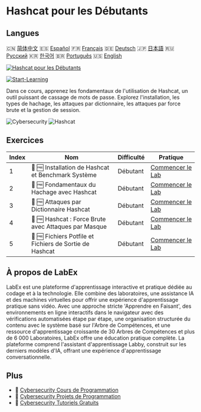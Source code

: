 # Hashcat pour les Débutants

## Langues

🇨🇳 [简体中文](README_zh.md) 🇪🇸 [Español](README_es.md) 🇫🇷 [Français](README_fr.md) 🇩🇪 [Deutsch](README_de.md) 🇯🇵 [日本語](README_ja.md) 🇷🇺 [Русский](README_ru.md) 🇰🇷 [한국어](README_ko.md) 🇧🇷 [Português](README_pt.md) 🇺🇸 [English](README.md) 

[![Hashcat pour les Débutants](https://cover-creator.labex.io/hashcat-for-beginners.png?lang=fr)](https://labex.io/fr/courses/hashcat-for-beginners)

[![Start-Learning](https://img.shields.io/badge/Start-Learning-whitesmoke?style=for-the-badge)](https://labex.io/fr/courses/hashcat-for-beginners)

Dans ce cours, apprenez les fondamentaux de l'utilisation de Hashcat, un outil puissant de cassage de mots de passe. Explorez l'installation, les types de hachage, les attaques par dictionnaire, les attaques par force brute et la gestion de session.

![Cybersecurity](https://img.shields.io/badge/Cybersecurity-whitesmoke?style=for-the-badge&logo=cybersecurity)
![Hashcat](https://img.shields.io/badge/Hashcat-whitesmoke?style=for-the-badge&logo=hashcat)


## Exercices

|   Index | Nom                                                     | Difficulté   | Pratique                                                                                                                            |
|---------|---------------------------------------------------------|--------------|-------------------------------------------------------------------------------------------------------------------------------------|
|       1 | 📖 🆓 Installation de Hashcat et Benchmark Système      | Débutant     | <a target='_blank' href='https://labex.io/fr/tutorials/linux-hashcat-installation-and-system-benchmark-632570'>Commencer le Lab</a> |
|       2 | 📖 🆓 Fondamentaux du Hachage avec Hashcat              | Débutant     | <a target='_blank' href='https://labex.io/fr/tutorials/linux-hashcat-hashing-fundamentals-632569'>Commencer le Lab</a>              |
|       3 | 📖 🆓 Attaques par Dictionnaire Hashcat                 | Débutant     | <a target='_blank' href='https://labex.io/fr/tutorials/linux-hashcat-dictionary-attacks-632568'>Commencer le Lab</a>                |
|       4 | 📖 🆓 Hashcat : Force Brute avec Attaques par Masque    | Débutant     | <a target='_blank' href='https://labex.io/fr/tutorials/linux-hashcat-brute-force-with-mask-attacks-632567'>Commencer le Lab</a>     |
|       5 | 📖 🆓 Fichiers Potfile et Fichiers de Sortie de Hashcat | Débutant     | <a target='_blank' href='https://labex.io/fr/tutorials/linux-hashcat-potfiles-and-output-files-632571'>Commencer le Lab</a>         |

## À propos de LabEx

LabEx est une plateforme d'apprentissage interactive et pratique dédiée au codage et à la technologie. Elle combine des laboratoires, une assistance IA et des machines virtuelles pour offrir une expérience d'apprentissage pratique sans vidéo. Avec une approche stricte 'Apprendre en Faisant', des environnements en ligne interactifs dans le navigateur avec des vérifications automatisées étape par étape, une organisation structurée du contenu avec le système basé sur l'Arbre de Compétences, et une ressource d'apprentissage croissante de 30 Arbres de Compétences et plus de 6 000 Laboratoires, LabEx offre une éducation pratique complète. La plateforme comprend l'assistant d'apprentissage Labby, construit sur les derniers modèles d'IA, offrant une expérience d'apprentissage conversationnelle.

## Plus

- 🔗 [Cybersecurity Cours de Programmation](https://github.com/labex-labs/awesome-programming-courses)
- 🔗 [Cybersecurity Projets de Programmation](https://github.com/labex-labs/awesome-programming-projects)
- 🔗 [Cybersecurity Tutoriels Gratuits](https://github.com/labex-labs/cybersecurity-free-tutorials)

